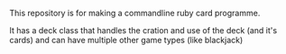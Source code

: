 This repository is for making a commandline ruby card programme.

It has a deck class that handles the cration and use of the deck (and it's cards) and can have multiple other game types (like blackjack)
